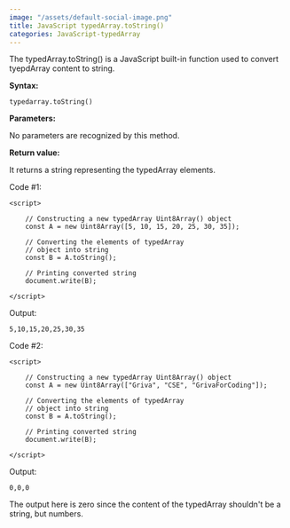 ```yaml
---
image: "/assets/default-social-image.png"
title: JavaScript typedArray.toString()
categories: JavaScript-typedArray
---
```


The typedArray.toString() is a JavaScript built-in function used to convert tyepdArray content to string.

**Syntax:**

`typedarray.toString()`

**Parameters:**

No parameters are recognized by this method.

**Return value:**

It returns a string representing the typedArray elements.

Code #1:

```
<script> 
  
    // Constructing a new typedArray Uint8Array() object 
    const A = new Uint8Array([5, 10, 15, 20, 25, 30, 35]); 
  
    // Converting the elements of typedArray 
    // object into string 
    const B = A.toString(); 
  
    // Printing converted string 
    document.write(B); 
     
</script> 
```

Output:

`5,10,15,20,25,30,35`

Code #2:

```
<script> 
  
    // Constructing a new typedArray Uint8Array() object 
    const A = new Uint8Array(["Griva", "CSE", "GrivaForCoding"]); 
  
    // Converting the elements of typedArray 
    // object into string 
    const B = A.toString(); 
  
    // Printing converted string 
    document.write(B); 
     
</script> 
```

Output:

`0,0,0`

The output here is zero since the content of the typedArray shouldn't be a string, but numbers.